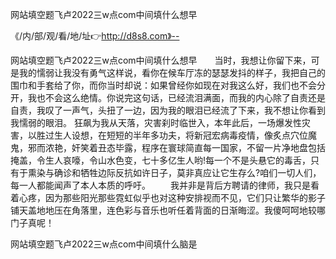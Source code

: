 网站填空题飞卢2022三w点com中间填什么想早

《/内/部/观/看/地/址👉http://d8s8.com》--

网站填空题飞卢2022三w点com中间填什么想早　　当时，我想让你留下来，可是我的懦弱让我没有勇气这样说，看你在候车厅冻的瑟瑟发抖的样子，我把自己的围巾和手套给了你，而你当时却说：如果曾经你如现在对我这么好，我们也不会分开，我也不会这么绝情。你说完这句话，已经流泪满面，而我的内心除了自责还是自责，我叹了一声气，头扭了一边，因为我的眼泪已经流了下来，我不想让你看到我懦弱的眼泪。
狂飙为我从天落，灾害刹时临世入，本年此后，一场爆发性灾害，以胜过生人设想，在短短的半年多功夫，将新冠宏病毒疫情，像炙点穴位魔鬼，邪而浓艳，奸笑着丑态毕露，程序在寰球简直每一国家，不留一片净地盘包括掩盖，令生人哀嚎，令山水色变，七十多亿生人哟!每一个不是头悬它的毒舌，只有于熏染与确诊和牺牲边际反抗如许日子，莫非真应让它生存么?咱们一切人们，每一人都能闻声了本人本质的呼吁。
　　我并非是背后方聘请的律师，我只是看着心疼，因为那些阳光那些霓虹似乎也对这种安排视而不见，它们只让繁华的影子铺天盖地地压在角落里，连色彩与音乐也听任着背面的日渐晦涩。我傻呵呵地较哪门子真呢！





网站填空题飞卢2022三w点com中间填什么脑是
